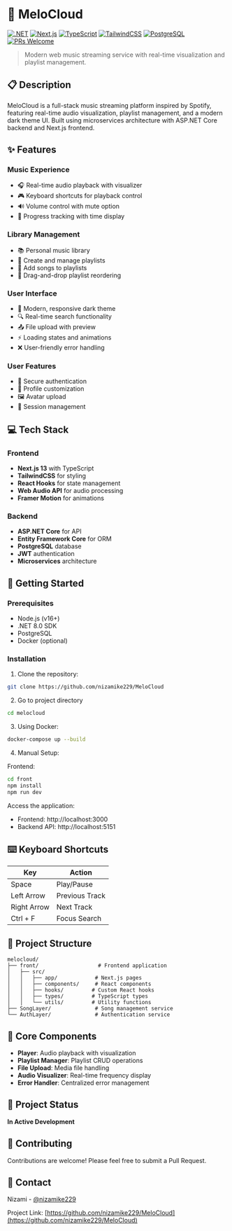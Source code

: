 # 🎵 MeloCloud

[![.NET](https://img.shields.io/badge/.NET-8.0-512BD4?style=flat&logo=dotnet)](https://dotnet.microsoft.com/)
[![Next.js](https://img.shields.io/badge/Next.js-13-black?style=flat&logo=next.js)](https://nextjs.org/)
[![TypeScript](https://img.shields.io/badge/TypeScript-5.0-3178C6?style=flat&logo=typescript)](https://www.typescriptlang.org/)
[![TailwindCSS](https://img.shields.io/badge/TailwindCSS-3.0-38B2AC?style=flat&logo=tailwind-css)](https://tailwindcss.com/)
[![PostgreSQL](https://img.shields.io/badge/PostgreSQL-15-316192?style=flat&logo=postgresql)](https://www.postgresql.org/)
[![PRs Welcome](https://img.shields.io/badge/PRs-welcome-brightgreen.svg)](http://makeapullrequest.com)

> Modern web music streaming service with real-time visualization and playlist management.

## 📋 Description
MeloCloud is a full-stack music streaming platform inspired by Spotify, featuring real-time audio visualization, playlist management, and a modern dark theme UI. Built using microservices architecture with ASP.NET Core backend and Next.js frontend.

## ✨ Features

### Music Experience
- 🎧 Real-time audio playback with visualizer
- 🎮 Keyboard shortcuts for playback control
- 🔊 Volume control with mute option
- 🔄 Progress tracking with time display

### Library Management
- 📚 Personal music library
- 📝 Create and manage playlists
- 🎵 Add songs to playlists
- 📱 Drag-and-drop playlist reordering

### User Interface
- 🌙 Modern, responsive dark theme
- 🔍 Real-time search functionality
- 📤 File upload with preview
- ⚡ Loading states and animations
- ❌ User-friendly error handling

### User Features
- 🔐 Secure authentication
- 👤 Profile customization
- 🖼️ Avatar upload
- 🔑 Session management

## 💻 Tech Stack

### Frontend
- **Next.js 13** with TypeScript
- **TailwindCSS** for styling
- **React Hooks** for state management
- **Web Audio API** for audio processing
- **Framer Motion** for animations

### Backend
- **ASP.NET Core** for API
- **Entity Framework Core** for ORM
- **PostgreSQL** database
- **JWT** authentication
- **Microservices** architecture

## 🚀 Getting Started

### Prerequisites
- Node.js (v16+)
- .NET 8.0 SDK
- PostgreSQL
- Docker (optional)

### Installation

1. Clone the repository:
```bash
git clone https://github.com/nizamike229/MeloCloud
```

2. Go to project directory
```bash
cd melocloud
```
3. Using Docker:
```bash
docker-compose up --build
```

4. Manual Setup:

Frontend:
```bash
cd front
npm install
npm run dev
```

Access the application:
- Frontend: http://localhost:3000
- Backend API: http://localhost:5151

## ⌨️ Keyboard Shortcuts

| Key           | Action                |
|---------------|----------------------|
| Space         | Play/Pause           |
| Left Arrow    | Previous Track       |
| Right Arrow   | Next Track           |
| Ctrl + F      | Focus Search         |

## 📁 Project Structure

```
melocloud/
├── front/                   # Frontend application
│   ├── src/
│   │   ├── app/            # Next.js pages
│   │   ├── components/     # React components
│   │   ├── hooks/         # Custom React hooks
│   │   ├── types/         # TypeScript types
│   │   └── utils/         # Utility functions
├── SongLayer/              # Song management service
└── AuthLayer/              # Authentication service
```

## 🔑 Core Components
- **Player**: Audio playback with visualization
- **Playlist Manager**: Playlist CRUD operations
- **File Upload**: Media file handling
- **Audio Visualizer**: Real-time frequency display
- **Error Handler**: Centralized error management

## 🚧 Project Status
**In Active Development**

## 🤝 Contributing
Contributions are welcome! Please feel free to submit a Pull Request.

## 👤 Contact
Nizami - [@nizamike229](https://github.com/nizamike229)

Project Link: [https://github.com/nizamike229/MeloCloud](https://github.com/nizamike229/MeloCloud)
